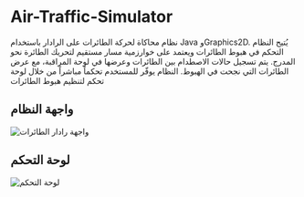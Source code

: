 # Air-Traffic-Simulator
نظام محاكاة لحركة الطائرات على الرادار باستخدام Java وGraphics2D. يُتيح النظام التحكم في هبوط الطائرات ويعتمد على خوارزمية مسار مستقيم لتحريك الطائرة نحو المدرج. يتم تسجيل حالات الاصطدام بين الطائرات وعرضها في لوحة المراقبة، مع عرض الطائرات التي نجحت في الهبوط. النظام يوفّر للمستخدم تحكماً مباشراً من خلال لوحة تحكم لتنظيم هبوط الطائرات
## واجهة النظام
![واجهة رادار الطائرات](images/radar-screenshot.png)
## لوحة التحكم
![لوحة التحكم](images/control-panel.png)

